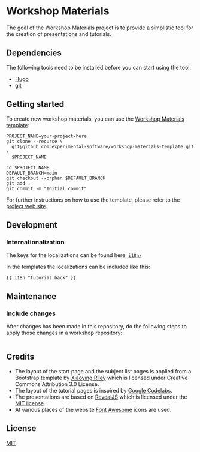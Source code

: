 # Workshop Materials

The goal of the Workshop Materials project is to provide a simplistic tool for the creation of presentations and tutorials.

## Dependencies

The following tools need to be installed before you can start using the tool:

- [Hugo](https://gohugo.io/getting-started/quick-start/)
- [git](https://git-scm.com/downloads)

## Getting started

To create new workshop materials, you can use the [Workshop Materials template](https://github.com/experimental-software/workshop-materials-template):

```
PROJECT_NAME=your-project-here
git clone --recurse \
  git@github.com:experimental-software/workshop-materials-template.git \
  $PROJECT_NAME
  
cd $PROJECT_NAME
DEFAULT_BRANCH=main
git checkout --orphan $DEFAULT_BRANCH
git add .
git commit -m "Initial commit"
```

For further instructions on how to use the template, please refer to the [project web site](https://experimental-software.github.io/workshop-materials).

## Development

### Internationalization

The keys for the localizations can be found here: [`i18n/`](./i18n)

In the templates the localizations can be included like this:

```
{{ i18n "tutorial.back" }}
```

## Maintenance

### Include changes

After changes has been made in this repository, do the following steps to apply those changes in a workshop repository:

```bash

```

## Credits

- The layout of the start page and the subject list pages is applied from a Bootstrap template by [Xiaoying Riley](https://themes.3rdwavemedia.com/) which is licensed under Creative Commons Attribution 3.0 License.
- The layout of the tutorial pages is inspired by [Google Codelabs](https://github.com/googlecodelabs/tools).
- The presentations are based on [RevealJS](https://revealjs.com/) which is licensed under the [MIT license](https://github.com/hakimel/reveal.js/blob/master/LICENSE).
- At various places of the website [Font Awesome](https://fontawesome.com/) icons are used.

## License

[MIT](./LICENSE)
